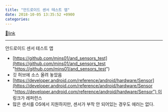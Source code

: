 ```yaml
---
title: "안드로이드 센서 테스트 앱"
date: 2018-10-05 13:35:52 +0900
categories: 
---
```

[🔗link](http://www.mins01.com/mh/tech/read/1200)
***


안드로이드 센서 테스트 앱

- [https://github.com/mins01/and_sensors_test](https://github.com/mins01/and_sensors_test "https://github.com/mins01/and_sensors_test")
- 깃 허브에 소스 올려 놓았음
- [https://developer.android.com/reference/android/hardware/Sensor](https://developer.android.com/reference/android/hardware/Sensor "https://developer.android.com/reference/android/hardware/Sensor") 이 링크가 레퍼런스
- 많은 센서를 OS에서 지원하지만, 센서가 부착 안 되어있는 경우도 에러는 없다.



